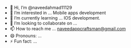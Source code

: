 - 👋 Hi, I’m @naveedahmad11129
- 👀 I’m interested in ... Mobile apps development
- 🌱 I’m currently learning ... IOS development.
- 💞️ I’m looking to collaborate on ...
- 📫 How to reach me ... naveedappcraftsman@gmail.com
- 😄 Pronouns: ...
- ⚡ Fun fact: ...

<!---
naveedahmad11129/naveedahmad11129 is a ✨ special ✨ repository because its `README.md` (this file) appears on your GitHub profile.
You can click the Preview link to take a look at your changes.
--->
